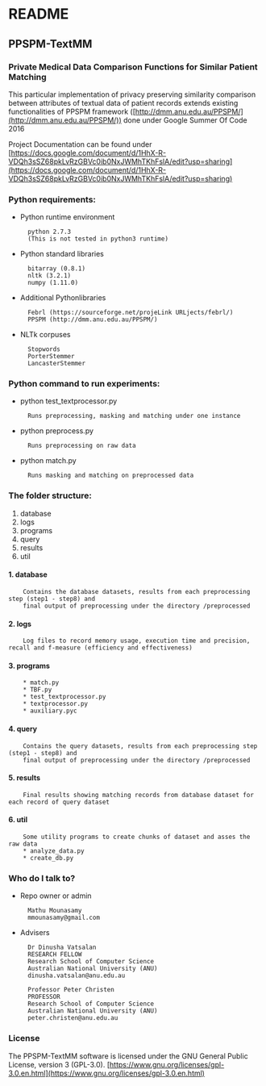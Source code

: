 # README #

## PPSPM-TextMM ##

### Private Medical Data Comparison  Functions for Similar Patient Matching ###

This particular implementation of privacy preserving similarity comparison between attributes of textual data of patient records extends existing functionalities of PPSPM framework ([http://dmm.anu.edu.au/PPSPM/](http://dmm.anu.edu.au/PPSPM/)) done under Google Summer Of Code 2016

Project Documentation can be found under [https://docs.google.com/document/d/1HhX-R-VDQh3sSZ68pkLvRzGBVc0ib0NxJWMhTKhFslA/edit?usp=sharing](https://docs.google.com/document/d/1HhX-R-VDQh3sSZ68pkLvRzGBVc0ib0NxJWMhTKhFslA/edit?usp=sharing)

### Python requirements: ###

* Python runtime environment

        python 2.7.3
        (This is not tested in python3 runtime)

* Python standard libraries

        bitarray (0.8.1)
        nltk (3.2.1)
        numpy (1.11.0)

* Additional Pythonlibraries

        Febrl (https://sourceforge.net/projeLink URLjects/febrl/)
        PPSPM (http://dmm.anu.edu.au/PPSPM/)

* NLTk corpuses

        Stopwords
        PorterStemmer
        LancasterStemmer



### Python command to run experiments: ###

* python test_textprocessor.py
    
        Runs preprocessing, masking and matching under one instance

* python preprocess.py

        Runs preprocessing on raw data
    
* python match.py

        Runs masking and matching on preprocessed data


### The folder structure: ###

1. database
1. logs
1. programs
1. query
1. results
1. util

#### 1. database ####

        Contains the database datasets, results from each preprocessing step (step1 - step8) and 
        final output of preprocessing under the directory /preprocessed

#### 2. logs ####

        Log files to record memory usage, execution time and precision, recall and f-measure (efficiency and effectiveness)

#### 3. programs ####
       
        * match.py
        * TBF.py
        * test_textprocessor.py
        * textprocessor.py
        * auxiliary.pyc

#### 4. query ####

        Contains the query datasets, results from each preprocessing step (step1 - step8) and 
        final output of preprocessing under the directory /preprocessed

#### 5. results ####

        Final results showing matching records from database dataset for each record of query dataset

#### 6. util ####

        Some utility programs to create chunks of dataset and asses the raw data
        * analyze_data.py
        * create_db.py



### Who do I talk to? ###

* Repo owner or admin

        Mathu Mounasamy
        mmounasamy@gmail.com

* Advisers

        Dr Dinusha Vatsalan
        RESEARCH FELLOW
        Research School of Computer Science
        Australian National University (ANU)
        dinusha.vatsalan@anu.edu.au

        Professor Peter Christen
        PROFESSOR        
        Research School of Computer Science
        Australian National University (ANU)
        peter.christen@anu.edu.au


### License ###

The PPSPM-TextMM software is licensed under the GNU General Public License,
version 3 (GPL-3.0). 
[https://www.gnu.org/licenses/gpl-3.0.en.html](https://www.gnu.org/licenses/gpl-3.0.en.html)